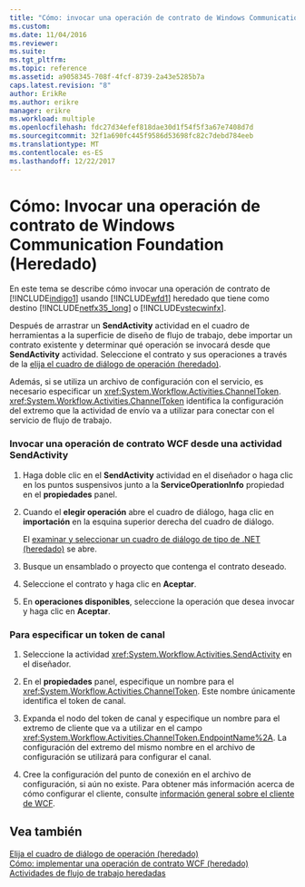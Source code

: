 ```yaml
---
title: "Cómo: invocar una operación de contrato de Windows Communication Foundation (heredado) | Documentos de Microsoft"
ms.custom: 
ms.date: 11/04/2016
ms.reviewer: 
ms.suite: 
ms.tgt_pltfrm: 
ms.topic: reference
ms.assetid: a9058345-708f-4fcf-8739-2a43e5285b7a
caps.latest.revision: "8"
author: ErikRe
ms.author: erikre
manager: erikre
ms.workload: multiple
ms.openlocfilehash: fdc27d34efef818dae30d1f54f5f3a67e7408d7d
ms.sourcegitcommit: 32f1a690fc445f9586d53698fc82c7debd784eeb
ms.translationtype: MT
ms.contentlocale: es-ES
ms.lasthandoff: 12/22/2017
---
```

# <a name="how-to-invoke-a-windows-communication-foundation-contract-operation-legacy"></a>Cómo: Invocar una operación de contrato de Windows Communication Foundation (Heredado)
En este tema se describe cómo invocar una operación de contrato de [!INCLUDE[indigo1](../workflow-designer/includes/indigo1_md.md)] usando [!INCLUDE[wfd1](../workflow-designer/includes/wfd1_md.md)] heredado que tiene como destino [!INCLUDE[netfx35_long](../workflow-designer/includes/netfx35_long_md.md)] o [!INCLUDE[vstecwinfx](../workflow-designer/includes/vstecwinfx_md.md)].  
  
 Después de arrastrar un **SendActivity** actividad en el cuadro de herramientas a la superficie de diseño de flujo de trabajo, debe importar un contrato existente y determinar qué operación se invocará desde que **SendActivity** actividad. Seleccione el contrato y sus operaciones a través de la [elija el cuadro de diálogo de operación (heredado)](../workflow-designer/choose-operation-dialog-box-legacy.md).  
  
 Además, si se utiliza un archivo de configuración con el servicio, es necesario especificar un <xref:System.Workflow.Activities.ChannelToken>. <xref:System.Workflow.Activities.ChannelToken> identifica la configuración del extremo que la actividad de envío va a utilizar para conectar con el servicio de flujo de trabajo.  
  
### <a name="to-invoke-a-wcf-contract-operation-from-a-sendactivity-activity"></a>Invocar una operación de contrato WCF desde una actividad SendActivity  
  
1.  Haga doble clic en el **SendActivity** actividad en el diseñador o haga clic en los puntos suspensivos junto a la **ServiceOperationInfo** propiedad en el **propiedades** panel.  
  
2.  Cuando el **elegir operación** abre el cuadro de diálogo, haga clic en **importación** en la esquina superior derecha del cuadro de diálogo.  
  
     El [examinar y seleccionar un cuadro de diálogo de tipo de .NET (heredado)](../workflow-designer/browse-and-select-a-dotnet-type-dialog-box-legacy.md) se abre.  
  
3.  Busque un ensamblado o proyecto que contenga el contrato deseado.  
  
4.  Seleccione el contrato y haga clic en **Aceptar**.  
  
5.  En **operaciones disponibles**, seleccione la operación que desea invocar y haga clic en **Aceptar**.  
  
### <a name="to-specify-a-channel-token"></a>Para especificar un token de canal  
  
1.  Seleccione la actividad <xref:System.Workflow.Activities.SendActivity> en el diseñador.  
  
2.  En el **propiedades** panel, especifique un nombre para el <xref:System.Workflow.Activities.ChannelToken>. Este nombre únicamente identifica el token de canal.  
  
3.  Expanda el nodo del token de canal y especifique un nombre para el extremo de cliente que va a utilizar en el campo <xref:System.Workflow.Activities.ChannelToken.EndpointName%2A>. La configuración del extremo del mismo nombre en el archivo de configuración se utilizará para configurar el canal.  
  
4.  Cree la configuración del punto de conexión en el archivo de configuración, si aún no existe. Para obtener más información acerca de cómo configurar el cliente, consulte [información general sobre el cliente de WCF](/dotnet/framework/wcf/wcf-client-overview).  
  
## <a name="see-also"></a>Vea también  
 [Elija el cuadro de diálogo de operación (heredado)](../workflow-designer/choose-operation-dialog-box-legacy.md)   
 [Cómo: implementar una operación de contrato WCF (heredado)](../workflow-designer/how-to-implement-a-windows-communication-foundation-contract-operation-legacy.md)   
 [Actividades de flujo de trabajo heredadas](../workflow-designer/legacy-workflow-activities.md)